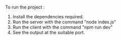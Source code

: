 To run the project : 
1. Install the dependencies required.
2. Run the server with the command "node index.js"
3. Run the client with the command "npm run dev"
4. See the output at the suitable port.
